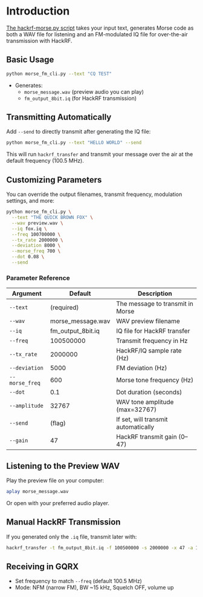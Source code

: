 # Introduction
[The hackrf-morse.py script](https://github.com/DSUmjham/GenCyber/blob/master/HackRF_Morse_Code/hackrf-morse.py) takes your input text, generates Morse code as both a WAV file for listening and an FM-modulated IQ file for over-the-air transmission with HackRF.



## Basic Usage
```bash
python morse_fm_cli.py --text "CQ TEST"
```

- Generates:
  - `morse_message.wav` (preview audio you can play)
  - `fm_output_8bit.iq` (for HackRF transmission)


## Transmitting Automatically
Add `--send` to directly transmit after generating the IQ file:

```bash
python morse_fm_cli.py --text "HELLO WORLD" --send
```

This will run `hackrf_transfer` and transmit your message over the air at the default frequency (100.5 MHz).

## Customizing Parameters

You can override the output filenames, transmit frequency, modulation settings, and more:

```bash
python morse_fm_cli.py \
  --text "THE QUICK BROWN FOX" \
  --wav preview.wav \
  --iq fox.iq \
  --freq 100700000 \
  --tx_rate 2000000 \
  --deviation 8000 \
  --morse_freq 700 \
  --dot 0.08 \
  --send
```

### Parameter Reference

| Argument       | Default             | Description                         |
| -------------- | ------------------- | ----------------------------------- |
| `--text`       | (required)          | The message to transmit in Morse    |
| `--wav`        | morse\_message.wav  | WAV preview filename                |
| `--iq`         | fm\_output\_8bit.iq | IQ file for HackRF transfer         |
| `--freq`       | 100500000           | Transmit frequency in Hz            |
| `--tx_rate`    | 2000000             | HackRF/IQ sample rate (Hz)          |
| `--deviation`  | 5000                | FM deviation (Hz)                   |
| `--morse_freq` | 600                 | Morse tone frequency (Hz)           |
| `--dot`        | 0.1                 | Dot duration (seconds)              |
| `--amplitude`  | 32767               | WAV tone amplitude (max=32767)      |
| `--send`       | (flag)              | If set, will transmit automatically |
| `--gain`       | 47                  | HackRF transmit gain (0–47)         |

## Listening to the Preview WAV

Play the preview file on your computer:

```bash
aplay morse_message.wav
```

Or open with your preferred audio player.

## Manual HackRF Transmission

If you generated only the `.iq` file, transmit later with:

```bash
hackrf_transfer -t fm_output_8bit.iq -f 100500000 -s 2000000 -x 47 -a 1 -R
```

## Receiving in GQRX
- Set frequency to match `--freq` (default 100.5 MHz)
- Mode: NFM (narrow FM), BW \~15 kHz, Squelch OFF, volume up